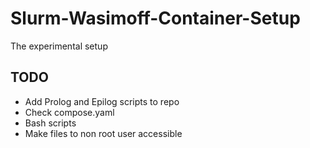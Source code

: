# Slurm-Wasimoff-Container-Setup
The experimental setup

## TODO
- Add Prolog and Epilog scripts to repo
- Check compose.yaml
- Bash scripts
- Make files to non root user accessible
